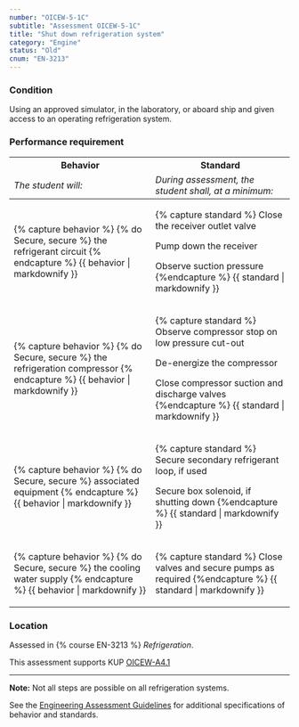 ```yaml
---
number: "OICEW-5-1C"
subtitle: "Assessment OICEW-5-1C"
title: "Shut down refrigeration system"
category: "Engine"
status: "Old"
cnum: "EN-3213"
---
```

### Condition

Using an approved simulator, in the laboratory, or aboard ship and given access to an operating refrigeration system.

### Performance requirement 

<table width='100%' class='Guidelines'>
 <thead>
 <tr>
     <th class='thirty'>Behavior</th>
     <th class='seventy'>Standard</th>
 </tr>
 <tr>
     <td><em>The student will:</em></td>
     <td><em>During assessment, the student shall, at a minimum:</em></td>
 </tr>
 </thead>
 <tbody>
 

<tr><td>

{% capture behavior %}
{% do Secure, secure %} the refrigerant circuit
{% endcapture %}
{{ behavior | markdownify }}

</td><td>

{% capture standard %}
Close the receiver outlet valve

Pump down the receiver

Observe suction pressure
{%endcapture %}
{{ standard | markdownify }}

</td></tr>



<tr><td>

{% capture behavior %}
{% do Secure, secure %} the refrigeration compressor
{% endcapture %}
{{ behavior | markdownify }}

</td><td>

{% capture standard %}
Observe compressor stop on low pressure cut-out

De-energize the compressor

Close compressor suction and discharge valves
{%endcapture %}
{{ standard | markdownify }}

</td></tr>



<tr><td>

{% capture behavior %}
{% do Secure, secure %} associated equipment
{% endcapture %}
{{ behavior | markdownify }}

</td><td>

{% capture standard %}
Secure secondary refrigerant loop, if used

Secure box solenoid, if shutting down
{%endcapture %}
{{ standard | markdownify }}

</td></tr>



<tr><td>

{% capture behavior %}
{% do Secure, secure %} the cooling water supply
{% endcapture %}
{{ behavior | markdownify }}

</td><td>

{% capture standard %}
Close valves and secure pumps as required
{%endcapture %}
{{ standard | markdownify }}

</td></tr>



 </tbody>
 </table>

### Location

Assessed in  {% course  EN-3213 %}  *Refrigeration*.

This assessment supports KUP [OICEW-A4.1]({{site.baseurl}}/tables/31.html#OICEW-A4.1)

***

**Note:** Not all steps are possible on all refrigeration systems.

See the [Engineering Assessment Guidelines](guidelines) for additional specifications of behavior and standards.